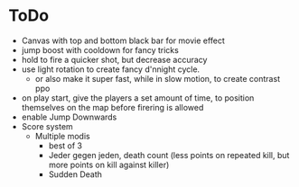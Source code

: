 # ToDo

- Canvas with top and bottom black bar for movie effect 
- jump boost with cooldown for fancy tricks 
- hold to fire a quicker shot, but decrease accuracy 
- use light rotation to create fancy d'nnight cycle.
    - or also make it super fast, while in slow motion, to create contrast ppo
- on play start, give the players a set amount of time, to position themselves on the map before firering is allowed 
- enable Jump Downwards 
- Score system 
    - Multiple modis
        - best of 3 
        - Jeder gegen jeden, death count (less points on repeated kill, but more points on kill against killer) 
        - Sudden Death 